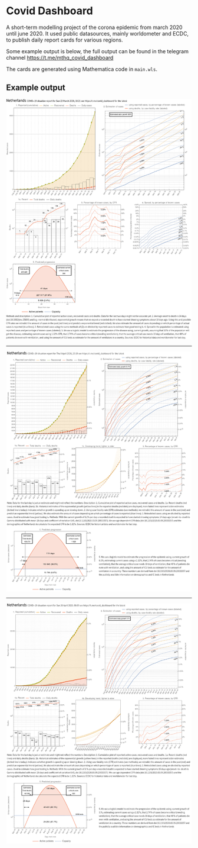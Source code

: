 # Covid Dashboard

A short-term modelling project of the corona epidemic from march 2020 until june 2020. It used public datasources, mainly worldometer and ECDC, to publish daily report cards for various regions. 

Some example output is below, the full output can be found in the telegram channel https://t.me/mthq_covid_dashboard

The cards are generated using Mathematica code in `main.wls`.

## Example output

![Netherlands March 22](https://github.com/mathijshenquet/CovidDashboard/blob/master/example/Netherlands-2020-03-22.png?raw=true)

---

![Netherlands April 9](https://github.com/mathijshenquet/CovidDashboard/blob/master/example/Netherlands-2020-04-09.png?raw=true)

---

![Netherlands April 25](https://github.com/mathijshenquet/CovidDashboard/blob/master/example/Netherlands-2020-04-25.png?raw=true)